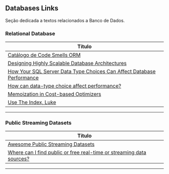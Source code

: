 ## Databases Links

Seção dedicada a textos relacionados a Banco de Dados.

### Relational Database

| **Título**  |
|---|
|[Catálogo de Code Smells ORM]|
|[Designing Highly Scalable Database Architectures]|
|[How Your SQL Server Data Type Choices Can Affect Database Performance]|
|[How can data-type choice affect performance?]|
|[Memoization in Cost-based Optimizers]|
|[Use The Index, Luke]|
------------


[comment]: # (Relational Database)
[Catálogo de Code Smells ORM]: <https://github.com/spgroup/ORM-Smells-Catalog>
[Designing Highly Scalable Database Architectures]: <https://www.red-gate.com/simple-talk/databases/sql-server/performance-sql-server/designing-highly-scalable-database-architectures/>
[How Your SQL Server Data Type Choices Can Affect Database Performance]: <https://www.sentryone.com/white-papers/data-type-choice-affects-database-performance>
[How can data-type choice affect performance?]: <https://www.sqlskills.com/blogs/paul/how-can-data-type-choice-affect-performance/>
[Memoization in Cost-based Optimizers]: <https://www.querifylabs.com/blog/memoization-in-cost-based-optimizers>
[Use The Index, Luke]:<https://use-the-index-luke.com/>


### Public Streaming Datasets

| **Título**  |
|---|
|[Awesome Public Streaming Datasets]|
|[Where can I find public or free real-time or streaming data sources?]|
------------

[Awesome Public Streaming Datasets]: <https://github.com/ColinEberhardt/awesome-public-streaming-datasets>
[Where can I find public or free real-time or streaming data sources?]: <https://www.quora.com/Where-can-I-find-public-or-free-real-time-or-streaming-data-sources>